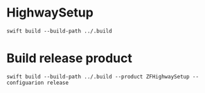 # HighwaySetup

`swift build --build-path ../.build`

# Build release product

`swift build --build-path ../.build --product ZFHighwaySetup --configuarion release `

